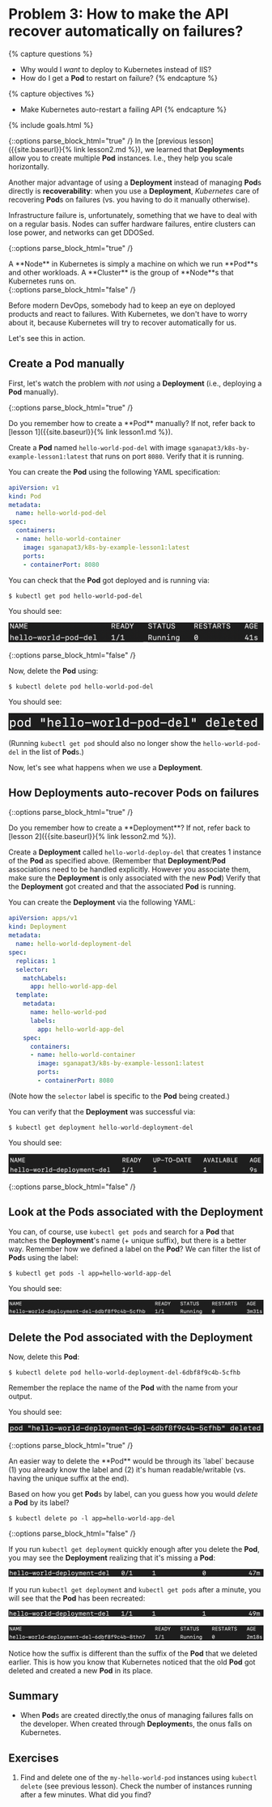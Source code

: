 # Problem 3: How to make the API recover automatically on failures?

{% capture questions %}
- Why would I *want* to deploy to Kubernetes instead of IIS?
- How do I get a **Pod** to restart on failure?
{% endcapture %}

{% capture objectives %}
- Make Kubernetes auto-restart a failing API
{% endcapture %}

{% include goals.html %}

{::options parse_block_html="true" /}
In the [previous lesson]({{site.baseurl}}{% link lesson2.md %}), we learned that **Deployment**s allow you to create multiple **Pod** instances. I.e., they help you scale horizontally.

Another major advantage of using a **Deployment** instead of managing **Pod**s directly is **recoverability**: when you use a **Deployment**, *Kubernetes* care of recovering **Pod**s on failures (vs. you having to do it manually otherwise).

Infrastructure failure is, unfortunately, something that we have to deal with on a regular basis. Nodes can suffer hardware failures, entire clusters can lose power, and networks can get DDOSed.

{::options parse_block_html="true" /}
<div class="callouts callout-note">
A **Node** in Kubernetes is simply a machine on which we run **Pod**s and other workloads. A **Cluster** is the group of **Node**s that Kubernetes runs on.
</div>
{::options parse_block_html="false" /}

Before modern DevOps, somebody had to keep an eye on deployed products and react to failures. With Kubernetes, we don't have to worry about it, because Kubernetes will try to recover automatically for us.

Let's see this in action.

## Create a **Pod** manually

First, let's watch the problem with *not* using a **Deployment** (i.e., deploying a **Pod** manually).

{::options parse_block_html="true" /}
<div class="callouts callout-question">
Do you remember how to create a **Pod** manually? If not, refer back to [lesson 1]({{site.baseurl}}{% link lesson1.md %}).

Create a **Pod** named `hello-world-pod-del` with image `sganapat3/k8s-by-example-lesson1:latest` that runs on port `8080`. Verify that it is running.

You can create the **Pod** using the following YAML specification:

```yaml
apiVersion: v1
kind: Pod
metadata:
  name: hello-world-pod-del
spec:
  containers:
  - name: hello-world-container
    image: sganapat3/k8s-by-example-lesson1:latest
    ports:
    - containerPort: 8080
```

You can check that the **Pod** got deployed and is running via:

```
$ kubectl get pod hello-world-pod-del
```

You should see:

![hello-world-pod-del running](images/3-get-po.png)
</div>
{::options parse_block_html="false" /}

Now, delete the **Pod** using:

```
$ kubectl delete pod hello-world-pod-del
```

You should see:

![pod deleted](images/3-po-deleted.png)

(Running `kubectl get pod` should also no longer show the `hello-world-pod-del` in the list of **Pod**s.)

Now, let's see what happens when we use a **Deployment**.

## How **Deployment**s auto-recover **Pod**s on failures

{::options parse_block_html="true" /}
<div class="callouts callout-question">
Do you remember how to create a **Deployment**? If not, refer back to [lesson 2]({{site.baseurl}}{% link lesson2.md %}).

Create a **Deployment** called `hello-world-deploy-del` that creates 1 instance of the **Pod** as specified above. (Remember that **Deployment**/**Pod** associations need to be handled explicitly. However you associate them, make sure the **Deployment** is only associated with the new **Pod**) Verify that the **Deployment** got created and that the associated **Pod** is running.

You can create the **Deployment** via the following YAML:

```yaml
apiVersion: apps/v1
kind: Deployment
metadata:
  name: hello-world-deployment-del
spec:
  replicas: 1
  selector:
    matchLabels:
      app: hello-world-app-del
  template:
    metadata:
      name: hello-world-pod
      labels:
        app: hello-world-app-del
    spec:
      containers:
      - name: hello-world-container
        image: sganapat3/k8s-by-example-lesson1:latest
        ports:
        - containerPort: 8080
```

(Note how the `selector` label is specific to the **Pod** being created.)

You can verify that the **Deployment** was successful via:

```
$ kubectl get deployment hello-world-deployment-del
```

You should see:

![get deployment output](images/3-get-deploy.png)
</div>
{::options parse_block_html="false" /}

## Look at the **Pod**s associated with the **Deployment**

You can, of course, use `kubectl get pods` and search for a **Pod** that matches the **Deployment**'s name (+ unique suffix), but there is a better way. Remember how we defined a label on the **Pod**? We can filter the list of **Pod**s using the label:

```
$ kubectl get pods -l app=hello-world-app-del
```

You should see:

![get po by label output](images/3-get-po-label.png)

## Delete the **Pod** associated with the **Deployment**

Now, delete this **Pod**:

```
$ kubectl delete pod hello-world-deployment-del-6dbf8f9c4b-5cfhb
```

Remember the replace the name of the **Pod** with the name from your output.

You should see:

![pod deleted](images/3-delete-deploy-po.png)

{::options parse_block_html="true" /}
<div class="callouts callout-question">
An easier way to delete the **Pod** would be through its `label` because (1) you already know the label and (2) it's human readable/writable (vs. having the unique suffix at the end).

Based on how you get **Pod**s by label, can you guess how you would *delete* a **Pod** by its label?

```
$ kubectl delete po -l app=hello-world-app-del
```
</div>
{::options parse_block_html="false" /}

If you run `kubectl get deployment` quickly enough after you delete the **Pod**, you may see the **Deployment** realizing that it's missing a **Pod**:

![deployment missing pod](images/3-deploy-missing-po.png)

If you run `kubectl get deployment` and `kubectl get pods` after a minute, you will see that the **Pod** has been recreated:

![deployment pod status 1/1](images/3-deploy-pod-recreated.png)

![pod recreated](images/3-pod-recreated.png)

Notice how the suffix is different than the suffix of the **Pod** that we deleted earlier. This is how you know that Kubernetes noticed that the old **Pod** got deleted and created a new **Pod** in its place.

## Summary

- When **Pod**s are created directly,the onus of managing failures falls on the developer. When created through **Deployment**s, the onus falls on Kubernetes.

## Exercises

1. Find and delete one of the `my-hello-world-pod` instances using `kubectl delete` (see previous lesson). Check the number of instances running after a few minutes. What did you find?